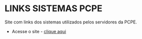 # LINKS SISTEMAS PCPE

Site com links dos sistemas utilizados pelos servidores da PCPE.

- Acesse o site - [clique aqui](https://tthiagocarlosdev.github.io/links-sistemas/)

